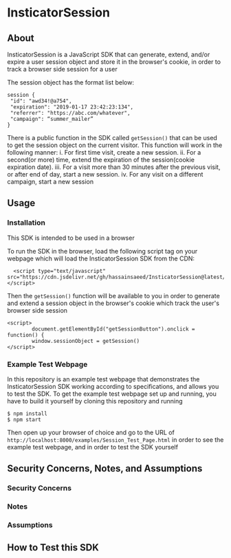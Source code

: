 # InsticatorSession

## About

InsticatorSession is a JavaScript SDK that can generate, extend, and/or expire a user session object and store it in the browser's cookie, in order to track a browser side session for a user

The session object has the format list below:
```
session {
 "id": "awd34!@a754",
 "expiration": "2019-01-17 23:42:23:134",
 "referrer": "https://abc.com/whatever",
 "campaign": “summer_mailer”
}
```

There is a public function in the SDK called `getSession()`​  that can be used to get the session object on the current visitor. This function will work in the following manner:
i. For first time visit, create a new session.
ii. For a second(or more) time, extend the expiration of the session(cookie
expiration date).
iii. For a visit more than 30 minutes after the previous visit, or after end of day, start a new session.
iv. For any visit on a different campaign, start a new session

## Usage

### Installation

This SDK is intended to be used in a browser

To run the SDK in the browser, load the following script tag on your webpage which will load the InsticatorSession SDK from the CDN:
```
  <script type="text/javascript" src="https://cdn.jsdelivr.net/gh/hassainsaeed/InsticatorSession@latest/src/InsticatorSession.js"></script>
```
Then the `getSession()` function will be available to you in order to generate and extend a session object in the browser's cookie which track the user's browser side session

```
<script>
		document.getElementById("getSessionButton").onclick = function() {
		window.sessionObject = getSession()
</script>
```
### Example Test Webpage

In this repository is an example test webpage that demonstrates the InsticatorSession SDK working according to specifications, and allows you to test the SDK. To get the example test webpage set up and running, you have to build it yourself by cloning this repository and running

```
$ npm install
$ npm start
```
Then open up your browser of choice and go to the URL of `http://localhost:8000/examples/Session_Test_Page.html` in order to see the example test webpage, and in order to test the SDK yourself

## Security Concerns, Notes, and Assumptions

### Security Concerns

### Notes

### Assumptions

## How to Test this SDK
